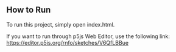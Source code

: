 ## How to Run

To run this project, simply open index.html.

If you want to run through p5js Web Editor, use the following link: https://editor.p5js.org/rnfo/sketches/V6QfLBBue
